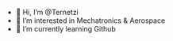 - 👋 Hi, I’m @Ternetzi
- 👀 I’m interested in Mechatronics & Aerospace
- 🌱 I’m currently learning Github


<!---
Ternetzi/Ternetzi is a ✨ special ✨ repository because its `README.md` (this file) appears on your GitHub profile.
You can click the Preview link to take a look at your changes.
--->
